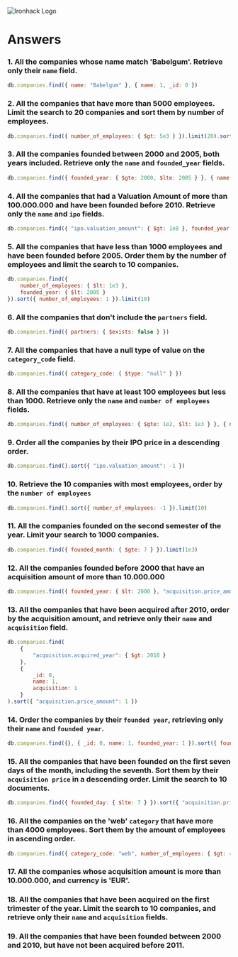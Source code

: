 ![Ironhack Logo](https://i.imgur.com/1QgrNNw.png)

# Answers

### 1. All the companies whose name match 'Babelgum'. Retrieve only their `name` field.

```javascript
db.companies.find({ name: "Babelgum" }, { name: 1, _id: 0 })
```

### 2. All the companies that have more than 5000 employees. Limit the search to 20 companies and sort them by **number of employees**.

```javascript
db.companies.find({ number_of_employees: { $gt: 5e3 } }).limit(20).sort({ number_of_employees: 1 })
```

### 3. All the companies founded between 2000 and 2005, both years included. Retrieve only the `name` and `founded_year` fields.

```javascript
db.companies.find({ founded_year: { $gte: 2000, $lte: 2005 } }, { name: 1, founded_year: 1, _id: 0 })
```

### 4. All the companies that had a Valuation Amount of more than 100.000.000 and have been founded before 2010. Retrieve only the `name` and `ipo` fields.

```javascript
db.companies.find({ "ipo.valuation_amount": { $gt: 1e8 }, founded_year: { $lt: 2010 } }, { name: 1, ipo: 1, _id: 0 })
```

### 5. All the companies that have less than 1000 employees and have been founded before 2005. Order them by the number of employees and limit the search to 10 companies.

```javascript
db.companies.find({ 
    number_of_employees: { $lt: 1e3 },
    founded_year: { $lt: 2005 } 
}).sort({ number_of_employees: 1 }).limit(10)
```

### 6. All the companies that don't include the `partners` field.

```javascript
db.companies.find({ partners: { $exists: false } })
```

### 7. All the companies that have a null type of value on the `category_code` field.

```javascript
db.companies.find({ category_code: { $type: "null" } })
```

### 8. All the companies that have at least 100 employees but less than 1000. Retrieve only the `name` and `number of employees` fields.

```javascript
db.companies.find({ number_of_employees: { $gte: 1e2, $lt: 1e3 } }, { name: 1, number_of_employees: 1, _id: 0 })
```

### 9. Order all the companies by their IPO price in a descending order.

```javascript
db.companies.find().sort({ "ipo.valuation_amount": -1 })
```

### 10. Retrieve the 10 companies with most employees, order by the `number of employees`

```javascript
db.companies.find().sort({ number_of_employees: -1 }).limit(10)
```

### 11. All the companies founded on the second semester of the year. Limit your search to 1000 companies.

```javascript
db.companies.find({ founded_month: { $gte: 7 } }).limit(1e3)
```

### 12. All the companies founded before 2000 that have an acquisition amount of more than 10.000.000

```javascript
db.companies.find({ founded_year: { $lt: 2000 }, "acquisition.price_amount": { $gt: 1e7 } })
```

### 13. All the companies that have been acquired after 2010, order by the acquisition amount, and retrieve only their `name` and `acquisition` field.

```javascript
db.companies.find(
    {
        "acquisition.acquired_year": { $gt: 2010 }
    },
    {
        _id: 0,
        name: 1,
        acquisition: 1
    }
).sort({ "acquisition.price_amount": 1 })
```

### 14. Order the companies by their `founded year`, retrieving only their `name` and `founded year`.

```javascript
db.companies.find({}, { _id: 0, name: 1, founded_year: 1 }).sort({ founded_year: 1 })
```

### 15. All the companies that have been founded on the first seven days of the month, including the seventh. Sort them by their `acquisition price` in a descending order. Limit the search to 10 documents.

```javascript
db.companies.find({ founded_day: { $lte: 7 } }).sort({ "acquisition.price_amount": -1 }).limit(10)
```

### 16. All the companies on the 'web' `category` that have more than 4000 employees. Sort them by the amount of employees in ascending order.

```javascript
db.companies.find({ category_code: "web", number_of_employees: { $gt: 4e3 } }).sort({ number_of_employees: 1 })
```

### 17. All the companies whose acquisition amount is more than 10.000.000, and currency is 'EUR'.

<!-- Your Code Goes Here -->

### 18. All the companies that have been acquired on the first trimester of the year. Limit the search to 10 companies, and retrieve only their `name` and `acquisition` fields.

<!-- Your Code Goes Here -->

### 19. All the companies that have been founded between 2000 and 2010, but have not been acquired before 2011.

<!-- Your Code Goes Here -->
